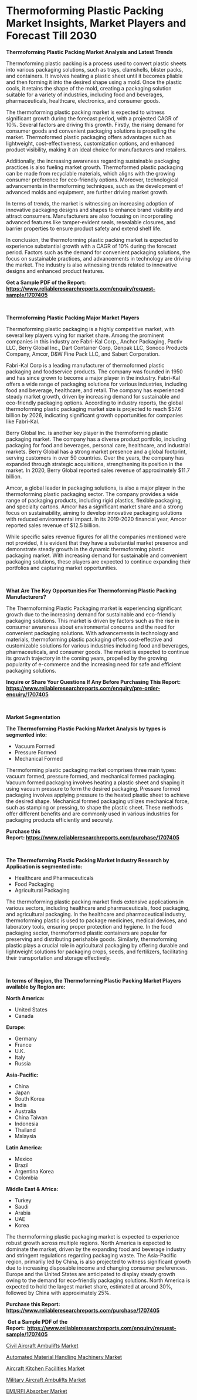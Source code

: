 <p><h1>Thermoforming Plastic Packing Market Insights, Market Players and Forecast Till 2030</h1></p><p><strong>Thermoforming Plastic Packing Market Analysis and Latest Trends</strong></p>
<p><p>Thermoforming plastic packing is a process used to convert plastic sheets into various packaging solutions, such as trays, clamshells, blister packs, and containers. It involves heating a plastic sheet until it becomes pliable and then forming it into the desired shape using a mold. Once the plastic cools, it retains the shape of the mold, creating a packaging solution suitable for a variety of industries, including food and beverages, pharmaceuticals, healthcare, electronics, and consumer goods.</p><p>The thermoforming plastic packing market is expected to witness significant growth during the forecast period, with a projected CAGR of 10%. Several factors are driving this growth. Firstly, the rising demand for consumer goods and convenient packaging solutions is propelling the market. Thermoformed plastic packaging offers advantages such as lightweight, cost-effectiveness, customization options, and enhanced product visibility, making it an ideal choice for manufacturers and retailers.</p><p>Additionally, the increasing awareness regarding sustainable packaging practices is also fueling market growth. Thermoformed plastic packaging can be made from recyclable materials, which aligns with the growing consumer preference for eco-friendly options. Moreover, technological advancements in thermoforming techniques, such as the development of advanced molds and equipment, are further driving market growth.</p><p>In terms of trends, the market is witnessing an increasing adoption of innovative packaging designs and shapes to enhance brand visibility and attract consumers. Manufacturers are also focusing on incorporating advanced features like tamper-evident seals, resealable closures, and barrier properties to ensure product safety and extend shelf life.</p><p>In conclusion, the thermoforming plastic packing market is expected to experience substantial growth with a CAGR of 10% during the forecast period. Factors such as the demand for convenient packaging solutions, the focus on sustainable practices, and advancements in technology are driving the market. The industry is also witnessing trends related to innovative designs and enhanced product features.</p></p>
<p><strong>Get a Sample PDF of the Report:&nbsp; <a href="https://www.reliableresearchreports.com/enquiry/request-sample/1707405">https://www.reliableresearchreports.com/enquiry/request-sample/1707405</a></strong></p>
<p>&nbsp;</p>
<p><strong>Thermoforming Plastic Packing Major Market Players</strong></p>
<p><p>Thermoforming plastic packaging is a highly competitive market, with several key players vying for market share. Among the prominent companies in this industry are Fabri-Kal Corp., Anchor Packaging, Pactiv LLC, Berry Global Inc., Dart Container Corp, Genpak LLC, Sonoco Products Company, Amcor, D&W Fine Pack LLC, and Sabert Corporation.</p><p>Fabri-Kal Corp is a leading manufacturer of thermoformed plastic packaging and foodservice products. The company was founded in 1950 and has since grown to become a major player in the industry. Fabri-Kal offers a wide range of packaging solutions for various industries, including food and beverage, healthcare, and retail. The company has experienced steady market growth, driven by increasing demand for sustainable and eco-friendly packaging options. According to industry reports, the global thermoforming plastic packaging market size is projected to reach $57.6 billion by 2026, indicating significant growth opportunities for companies like Fabri-Kal.</p><p>Berry Global Inc. is another key player in the thermoforming plastic packaging market. The company has a diverse product portfolio, including packaging for food and beverages, personal care, healthcare, and industrial markets. Berry Global has a strong market presence and a global footprint, serving customers in over 50 countries. Over the years, the company has expanded through strategic acquisitions, strengthening its position in the market. In 2020, Berry Global reported sales revenue of approximately $11.7 billion.</p><p>Amcor, a global leader in packaging solutions, is also a major player in the thermoforming plastic packaging sector. The company provides a wide range of packaging products, including rigid plastics, flexible packaging, and specialty cartons. Amcor has a significant market share and a strong focus on sustainability, aiming to develop innovative packaging solutions with reduced environmental impact. In its 2019-2020 financial year, Amcor reported sales revenue of $12.5 billion.</p><p>While specific sales revenue figures for all the companies mentioned were not provided, it is evident that they have a substantial market presence and demonstrate steady growth in the dynamic thermoforming plastic packaging market. With increasing demand for sustainable and convenient packaging solutions, these players are expected to continue expanding their portfolios and capturing market opportunities.</p></p>
<p>&nbsp;</p>
<p><strong>What Are The Key Opportunities For Thermoforming Plastic Packing Manufacturers?</strong></p>
<p><p>The Thermoforming Plastic Packaging market is experiencing significant growth due to the increasing demand for sustainable and eco-friendly packaging solutions. This market is driven by factors such as the rise in consumer awareness about environmental concerns and the need for convenient packaging solutions. With advancements in technology and materials, thermoforming plastic packaging offers cost-effective and customizable solutions for various industries including food and beverages, pharmaceuticals, and consumer goods. The market is expected to continue its growth trajectory in the coming years, propelled by the growing popularity of e-commerce and the increasing need for safe and efficient packaging solutions.</p></p>
<p><strong>Inquire or Share Your Questions If Any Before Purchasing This Report: <a href="https://www.reliableresearchreports.com/enquiry/pre-order-enquiry/1707405">https://www.reliableresearchreports.com/enquiry/pre-order-enquiry/1707405</a></strong></p>
<p>&nbsp;</p>
<p><strong>Market Segmentation</strong></p>
<p><strong>The Thermoforming Plastic Packing Market Analysis by types is segmented into:</strong></p>
<p><ul><li>Vacuum Formed</li><li>Pressure Formed</li><li>Mechanical Formed</li></ul></p>
<p><p>Thermoforming plastic packaging market comprises three main types: vacuum formed, pressure formed, and mechanical formed packaging. Vacuum formed packaging involves heating a plastic sheet and shaping it using vacuum pressure to form the desired packaging. Pressure formed packaging involves applying pressure to the heated plastic sheet to achieve the desired shape. Mechanical formed packaging utilizes mechanical force, such as stamping or pressing, to shape the plastic sheet. These methods offer different benefits and are commonly used in various industries for packaging products efficiently and securely.</p></p>
<p><strong>Purchase this Report:&nbsp;<a href="https://www.reliableresearchreports.com/purchase/1707405">https://www.reliableresearchreports.com/purchase/1707405</a></strong></p>
<p>&nbsp;</p>
<p><strong>The Thermoforming Plastic Packing Market Industry Research by Application is segmented into:</strong></p>
<p><ul><li>Healthcare and Pharmaceuticals</li><li>Food Packaging</li><li>Agricultural Packaging</li></ul></p>
<p><p>The thermoforming plastic packing market finds extensive applications in various sectors, including healthcare and pharmaceuticals, food packaging, and agricultural packaging. In the healthcare and pharmaceutical industry, thermoforming plastic is used to package medicines, medical devices, and laboratory tools, ensuring proper protection and hygiene. In the food packaging sector, thermoformed plastic containers are popular for preserving and distributing perishable goods. Similarly, thermoforming plastic plays a crucial role in agricultural packaging by offering durable and lightweight solutions for packaging crops, seeds, and fertilizers, facilitating their transportation and storage effectively.</p></p>
<p>&nbsp;</p>
<p><strong>In terms of Region, the Thermoforming Plastic Packing Market Players available by Region are:</strong></p>
<p>
    <p> <strong> North America: </strong>
        <ul>
            <li>United States</li>
            <li>Canada</li>
        </ul>
        </p> 
    <p> <strong> Europe: </strong>
        <ul>
            <li>Germany</li>
            <li>France</li>
            <li>U.K.</li>
            <li>Italy</li>
            <li>Russia</li>
        </ul>
        </p> 
    <p> <strong> Asia-Pacific: </strong>
        <ul>
            <li>China</li>
            <li>Japan</li>
            <li>South Korea</li>
            <li>India</li>
            <li>Australia</li>
            <li>China Taiwan</li>
            <li>Indonesia</li>
            <li>Thailand</li>
            <li>Malaysia</li>
        </ul>
        </p> 
    <p> <strong> Latin America: </strong>
        <ul>
            <li>Mexico</li>
            <li>Brazil</li>
            <li>Argentina Korea</li>
            <li>Colombia</li>
        </ul>
        </p> 
    <p> <strong> Middle East & Africa: </strong>
        <ul>
            <li>Turkey</li>
            <li>Saudi</li>
            <li>Arabia</li>
            <li>UAE</li>
            <li>Korea</li>
        </ul>
    </p>
    </p>
<p><p>The thermoforming plastic packaging market is expected to experience robust growth across multiple regions. North America is expected to dominate the market, driven by the expanding food and beverage industry and stringent regulations regarding packaging waste. The Asia-Pacific region, primarily led by China, is also projected to witness significant growth due to increasing disposable income and changing consumer preferences. Europe and the United States are anticipated to display steady growth owing to the demand for eco-friendly packaging solutions. North America is expected to hold the largest market share, estimated at around 30%, followed by China with approximately 25%.</p></p>
<p><strong>Purchase this Report: <a href="https://www.reliableresearchreports.com/purchase/1707405">https://www.reliableresearchreports.com/purchase/1707405</a></strong></p>
<p>&nbsp;<strong>Get a Sample PDF of the Report:&nbsp;&nbsp;<a href="https://www.reliableresearchreports.com/enquiry/request-sample/1707405">https://www.reliableresearchreports.com/enquiry/request-sample/1707405</a></strong></p>
<p><strong></strong></p>
<p><p><a href="https://medium.com/@lorimyers95/civil-aircraft-ambulifts-market-share-evolution-and-market-growth-trends-2023-2030-a43527c8c14a">Civil Aircraft Ambulifts Market</a></p><p><a href="https://www.linkedin.com/pulse/decoding-automated-material-handling-machinery-market-deep-yzqme/">Automated Material Handling Machinery Market</a></p><p><a href="https://www.linkedin.com/pulse/decoding-aircraft-kitchen-facilities-market-deep-dive-latest-diske/">Aircraft Kitchen Facilities Market</a></p><p><a href="https://medium.com/@ruthmorales25/military-aircraft-ambulifts-market-trends-and-market-analysis-forecasted-for-period-2023-2030-ed168b8c490c">Military Aircraft Ambulifts Market</a></p><p><a href="https://www.linkedin.com/pulse/emirfi-absorber-market-size-growth-forecast-from-2023--u8hde/">EMI/RFI Absorber Market</a></p></p>